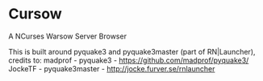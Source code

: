 Cursow
========

A NCurses Warsow Server Browser

This is built around pyquake3 and pyquake3master (part of RN|Launcher), credits to:
madprof - pyquake3 - https://github.com/madprof/pyquake3/
JockeTF - pyquake3master - http://jocke.furver.se/rnlauncher
